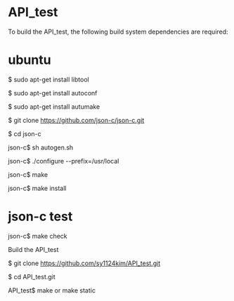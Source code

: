 # API_test

To build the API_test, the following build system dependencies are required:
 
 # ubuntu
 
  $ sudo apt-get install libtool
  
  $ sudo apt-get install autoconf
  
  $ sudo apt-get install autumake
  
  $ git clone https://github.com/json-c/json-c.git
  
  $ cd json-c
  
  json-c$ sh autogen.sh
  
  json-c$ ./configure --prefix=/usr/local
  
  json-c$ make
  
  json-c$ make install
  
  
 # json-c test
 
  json-c$ make check 
  
  
  
Build the API_test

 $ git clone https://github.com/sy1124kim/API_test.git
 
 $ cd API_test.git
 
 API_test$ make or make static
 
  
